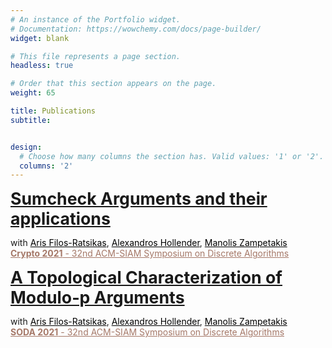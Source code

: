 ```yaml
---
# An instance of the Portfolio widget.
# Documentation: https://wowchemy.com/docs/page-builder/
widget: blank

# This file represents a page section.
headless: true

# Order that this section appears on the page.
weight: 65

title: Publications
subtitle: 


design:
  # Choose how many columns the section has. Valid values: '1' or '2'.
  columns: '2'
---
```

    
<a href="https://eprint.iacr.org/2021/333" style="font-size:20pt; font-weight:bold">
    Sumcheck Arguments and their applications </a>
<p> with 
    <a href="http://www.arisfilosratsikas.com/" style="color:black">Aris Filos-Ratsikas</a>, 
    <a href="https://www.cs.ox.ac.uk/people/alexandros.hollender/" style="color:black">Alexandros Hollender</a>,
    <a href="https://mzampet.com" style="color:black">Manolis Zampetakis</a>
<br> <a href="https://www.siam.org/conferences/cm/conference/soda21" style="color:#a57868">
    <b>Crypto 2021</b> - 32nd ACM-SIAM Symposium on Discrete Algorithms</a>
    
<p> <a href="https://arxiv.org/abs/2003.11974" style="font-size:20pt; font-weight:bold">
    A Topological Characterization of Modulo-p Arguments </a>
<p> with 
    <a href="http://www.arisfilosratsikas.com/" style="color:black">Aris Filos-Ratsikas</a>, 
    <a href="https://www.cs.ox.ac.uk/people/alexandros.hollender/" style="color:black">Alexandros Hollender</a>,
    <a href="https://mzampet.com" style="color:black">Manolis Zampetakis</a>
<br> <a href="https://www.siam.org/conferences/cm/conference/soda21" style="color:#a57868">
    <b>SODA 2021</b> - 32nd ACM-SIAM Symposium on Discrete Algorithms</a>
    
